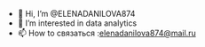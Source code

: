 - 👋 Hi, I’m @ELENADANILOVA874
- 👀 I’m interested in data analytics
- 📫 How to связаться :elenadanilova874@mail.ru

<!---
ELENADANILOVA874/ELENADANILOVA874 is a ✨ special ✨ repository because its `README.md` (this file) appears on your GitHub profile.
You can click the Preview link to take a look at your changes.
--->
